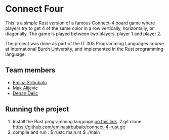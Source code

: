 # Connect Four

This is a simple Rust version of a famous Connect-4 board game where players try to get 4 of the same color in a row vertically, horizontally, or diagonally. The game is played between two players, player 1 and player 2.

The project was done as part of the IT 305 Programming Languages course at International Burch University, and implemented in the Rust programming language.


## Team members
- [Emina Sirbubalo](https://github.com/eminasirbubalo)
- [Mak Alijevic](https://github.com/MakAlijevic)
- [Denan Delic](https://github.com/delicdenan)

## Running the project

1. Install the Rust programming language [on this link](https://www.scala-lang.org/download/). 
2.git clone https://github.com/eminasirbubalo/connect-4-rust.git
3. compile and run : 
   $ rustc main.rs
   $ ./main


